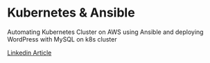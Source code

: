 # Kubernetes & Ansible
Automating Kubernetes Cluster on AWS using Ansible and deploying WordPress with MySQL on k8s cluster

[Linkedin Article](https://www.linkedin.com/pulse/automating-kubernetes-cluster-aws-using-ansible-mysql-sarthak-phatate)
